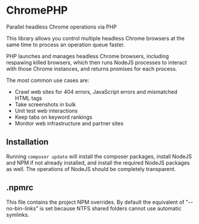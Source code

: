 ChromePHP
=========

Parallel headless Chrome operations via PHP

This library allows you control multiple headless Chrome browsers at the same time to process an operation queue faster.

PHP launches and manages headless Chrome browsers, including respawing killed browsers, which then runs NodeJS processes to interact with those Chrome instances, and returns promises for each process.

The most common use cases are:

* Crawl web sites for 404 errors, JavaScript errors and mismatched HTML tags
* Take screenshots in bulk
* Unit test web interactions
* Keep tabs on keyword rankings
* Monitor web infrastructure and partner sites

Installation
------------

Running `composer update` will install the composer packages, install NodeJS and NPM if not already installed, and install the required NodeJS packages as well. The operations of NodeJS should be completely transparent.

.npmrc
------

This file contains the project NPM overrides. By default the equivalent of "--no-bin-links" is set because NTFS shared folders cannot use automatic symlinks. 